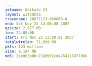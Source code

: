 ```yaml
---
setname: Waikato VI
layout: witsdata
tracename: 20071123-000000-0
end: Sat Nov 24 13:00:00 2007
gzsize: 2,977 MB
len: 24:00:00
start: Fri Nov 23 13:00:01 2007
totalwirelen: 71,099 MB
pkts: 123 million
size: 9,184 MB
md5: 3ec063e0bc71809f2cda764216377d66
---
```

